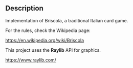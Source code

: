 ## Description
Implementation of Briscola, a traditional Italian card game.

For the rules, check the Wikipedia page:

https://en.wikipedia.org/wiki/Briscola

This project uses the **Raylib** API for graphics.

https://www.raylib.com/
